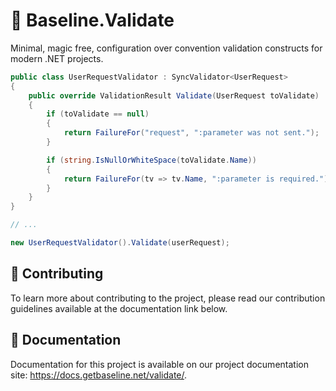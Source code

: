 # 👋 Baseline.Validate

Minimal, magic free, configuration over convention validation constructs for modern .NET projects.

```csharp
public class UserRequestValidator : SyncValidator<UserRequest>
{
    public override ValidationResult Validate(UserRequest toValidate)
    {
        if (toValidate == null)
        {
            return FailureFor("request", ":parameter was not sent.");
        }

        if (string.IsNullOrWhiteSpace(toValidate.Name))
        {
            return FailureFor(tv => tv.Name, ":parameter is required.");
        }
    }
}

// ...

new UserRequestValidator().Validate(userRequest);
```

## 👥 Contributing

To learn more about contributing to the project, please read our contribution guidelines available at the documentation 
link below.

## 📕 Documentation

Documentation for this project is available on our project documentation site: https://docs.getbaseline.net/validate/.
